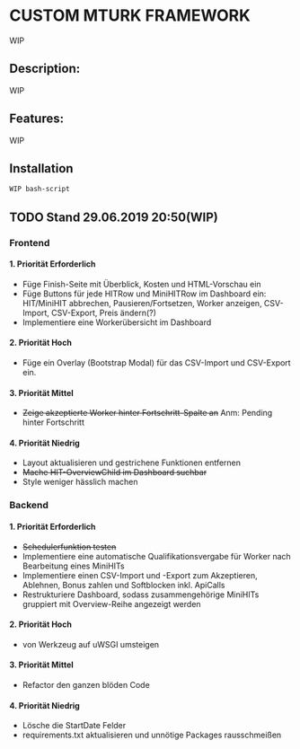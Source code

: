 # CUSTOM MTURK FRAMEWORK

WIP

## Description:

WIP

## Features:

WIP

## Installation

```bash
WIP bash-script
```

## TODO Stand 29.06.2019 20:50(WIP)

### Frontend
 #### 1. Priorität Erforderlich 
  * Füge Finish-Seite mit Überblick, Kosten und HTML-Vorschau ein
  * Füge Buttons für jede HITRow und MiniHITRow im Dashboard ein: HIT/MiniHIT abbrechen, Pausieren/Fortsetzen, Worker anzeigen, CSV-Import, CSV-Export, Preis ändern(?)
  * Implementiere eine Workerübersicht im Dashboard
 #### 2. Priorität Hoch 
  * Füge ein Overlay (Bootstrap Modal) für das CSV-Import und CSV-Export ein.
 #### 3. Priorität Mittel
  * ~~Zeige akzeptierte Worker hinter Fortschritt-Spalte an~~ Anm: Pending hinter Fortschritt
 #### 4. Priorität Niedrig 
  * Layout aktualisieren und gestrichene Funktionen entfernen
  * ~~Mache HIT-OverviewChild im Dashboard suchbar~~
  * Style weniger hässlich machen
 

### Backend
 #### 1. Priorität Erforderlich 
  * ~~Schedulerfunktion testen~~
  * Implementiere eine automatische Qualifikationsvergabe für Worker nach Bearbeitung eines MiniHITs
  * Implementiere einen CSV-Import und -Export zum Akzeptieren, Ablehnen, Bonus zahlen und Softblocken inkl. ApiCalls
  * Restrukturiere Dashboard, sodass zusammengehörige MiniHITs gruppiert mit Overview-Reihe angezeigt werden
 #### 2. Priorität Hoch
  * von Werkzeug auf uWSGI umsteigen
 #### 3. Priorität Mittel
  * Refactor den ganzen blöden Code
 #### 4. Priorität Niedrig
  * Lösche die StartDate Felder
  * requirements.txt aktualisieren und unnötige Packages rausschmeißen